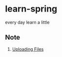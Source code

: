 # learn-spring
every day learn a little

## Note
1. [Uploading Files](https://github.com/duTianze/learn-spring/blob/master/src/main/java/com/dutianze/guide/uploadFiles/summary.md)
